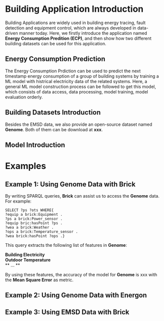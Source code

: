 # Building Application Introduction
Building Applications are widely used in building energy tracing, fault detection and equipment control, which are always developed in data-driven manner today. Here, we firstly introduce the application named **Energy Consumption Predition (ECP)**, and then show how two different building datasets can be used for this application.
## Energy Consumption Prediction
The Energy Consumption Prdiction can be used to predict the next timestamp energy consumption of a group of building systems by training a ML model with histrical electricity data of the related systems. Here, a general ML model construction process can be followed to get this model, which consists of data access, data processing, model training, model evaluation orderly.
## Building Datasets Introduction
Besides the EMSD data, we also provide an open-source dataset named **Genome**. Both of them can be download at **xxx**.
## Model Introduction

# Examples
## Example 1: Using Genome Data with Brick
By writing SPARQL queries, **Brick** can assist us to access the **Genome** data. For example:

`SELECT ?ps ?ots WHERE{`\
`?equip a brick:Equipment .`\
`?ps a brick:Power_sensor .`\
`?equip bric:hasPoint ?ps .`\
`?wea a brick:Weather .`\
`?ops a brick:Temperature_sensor .`\
`?wea brick:hasPoint ?ops .}`

This query extracts the following list of features in **Genome**:

**Building Electricity**\
**Outdoor Temperature**\
** ... **

By using these features, the accuracy of the model for **Genome** is xxx with the **Mean Square Error** as metric.
## Example 2: Using Genome Data with Energon
## Example 3: Using EMSD Data with Brick


